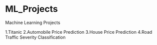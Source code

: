 # ML_Projects
Machine Learning Projects

1.Titanic
2.Automobile Price Prediction
3.House Price Prediction
4.Road Traffic Severity Classification

